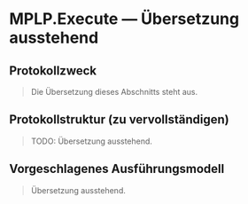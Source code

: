 ﻿---
version: v1.0.0
status: frozen
releaseDate: 2025-06-28
source: MPLP
license: MIT
---
# MPLP.Execute — Übersetzung ausstehend

## Protokollzweck
> Die Übersetzung dieses Abschnitts steht aus.

## Protokollstruktur (zu vervollständigen)
> TODO: Übersetzung ausstehend.

## Vorgeschlagenes Ausführungsmodell
> Übersetzung ausstehend.